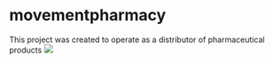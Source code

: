 # movementpharmacy
This project was created to operate as a distributor of pharmaceutical products
<img src="https://images.app.goo.gl/n7gQrSXaU4dRuDGM9">
